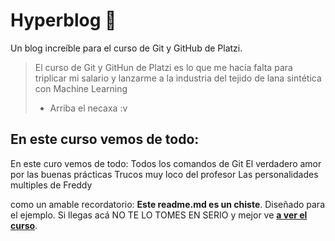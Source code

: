 # Hyperblog 💚
Un blog increíble para el curso de Git y GitHub de Platzi.
> El curso de Git y GitHun de Platzi es lo que me hacía falta para triplicar mi salario y lanzarme a la industria del tejido de lana sintética con Machine Learning
>- Arriba el necaxa :v

## En este curso vemos de todo:
 En este curo vemos de todo:
 Todos los comandos de Git
 El verdadero amor por las buenas prácticas
 Trucos muy loco del profesor
 Las personalidades multiples de Freddy
 
 como un amable recordatorio: **Este readme.md es un chiste**. Diseñado para el ejemplo. Si llegas acá NO TE LO TOMES EN SERIO y mejor ve [**a ver el curso**](https://platzi.com/clases/git-github/ "a ver el curso").
